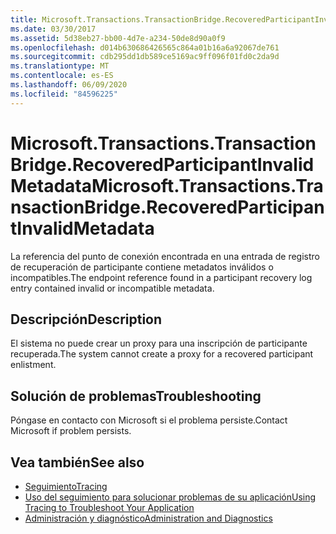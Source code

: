 ```yaml
---
title: Microsoft.Transactions.TransactionBridge.RecoveredParticipantInvalidMetadata
ms.date: 03/30/2017
ms.assetid: 5d38eb27-bb00-4d7e-a234-50de8d90a0f9
ms.openlocfilehash: d014b630686426565c864a01b16a6a92067de761
ms.sourcegitcommit: cdb295dd1db589ce5169ac9ff096f01fd0c2da9d
ms.translationtype: MT
ms.contentlocale: es-ES
ms.lasthandoff: 06/09/2020
ms.locfileid: "84596225"
---
```

# <a name="microsofttransactionstransactionbridgerecoveredparticipantinvalidmetadata"></a><span data-ttu-id="bc633-102">Microsoft.Transactions.TransactionBridge.RecoveredParticipantInvalidMetadata</span><span class="sxs-lookup"><span data-stu-id="bc633-102">Microsoft.Transactions.TransactionBridge.RecoveredParticipantInvalidMetadata</span></span>
<span data-ttu-id="bc633-103">La referencia del punto de conexión encontrada en una entrada de registro de recuperación de participante contiene metadatos inválidos o incompatibles.</span><span class="sxs-lookup"><span data-stu-id="bc633-103">The endpoint reference found in a participant recovery log entry contained invalid or incompatible metadata.</span></span>  
  
## <a name="description"></a><span data-ttu-id="bc633-104">Descripción</span><span class="sxs-lookup"><span data-stu-id="bc633-104">Description</span></span>  
 <span data-ttu-id="bc633-105">El sistema no puede crear un proxy para una inscripción de participante recuperada.</span><span class="sxs-lookup"><span data-stu-id="bc633-105">The system cannot create a proxy for a recovered participant enlistment.</span></span>  
  
## <a name="troubleshooting"></a><span data-ttu-id="bc633-106">Solución de problemas</span><span class="sxs-lookup"><span data-stu-id="bc633-106">Troubleshooting</span></span>  
 <span data-ttu-id="bc633-107">Póngase en contacto con Microsoft si el problema persiste.</span><span class="sxs-lookup"><span data-stu-id="bc633-107">Contact Microsoft if problem persists.</span></span>  
  
## <a name="see-also"></a><span data-ttu-id="bc633-108">Vea también</span><span class="sxs-lookup"><span data-stu-id="bc633-108">See also</span></span>

- [<span data-ttu-id="bc633-109">Seguimiento</span><span class="sxs-lookup"><span data-stu-id="bc633-109">Tracing</span></span>](index.md)
- [<span data-ttu-id="bc633-110">Uso del seguimiento para solucionar problemas de su aplicación</span><span class="sxs-lookup"><span data-stu-id="bc633-110">Using Tracing to Troubleshoot Your Application</span></span>](using-tracing-to-troubleshoot-your-application.md)
- [<span data-ttu-id="bc633-111">Administración y diagnóstico</span><span class="sxs-lookup"><span data-stu-id="bc633-111">Administration and Diagnostics</span></span>](../index.md)
